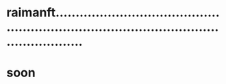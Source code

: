 # raimanft.................................................................................................................
# soon
